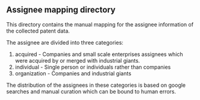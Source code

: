## Assignee mapping directory

This directory contains the manual mapping for the assignee information of the collected patent data.

The assignee are divided into three categories:
1. acquired - Companies and small scale enterprises assignees which were acquired by or merged with industrial giants.
1. individual - Single person or individuals rather than companies
1. organization - Companies and industrial giants

The distribution of the assignees in these categories is based on google searches and manual curation which can be bound to human errors.
